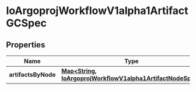 

# IoArgoprojWorkflowV1alpha1ArtifactGCSpec


## Properties

Name | Type | Description | Notes
------------ | ------------- | ------------- | -------------
**artifactsByNode** | [**Map&lt;String, IoArgoprojWorkflowV1alpha1ArtifactNodeSpec&gt;**](IoArgoprojWorkflowV1alpha1ArtifactNodeSpec.md) |  |  [optional]



